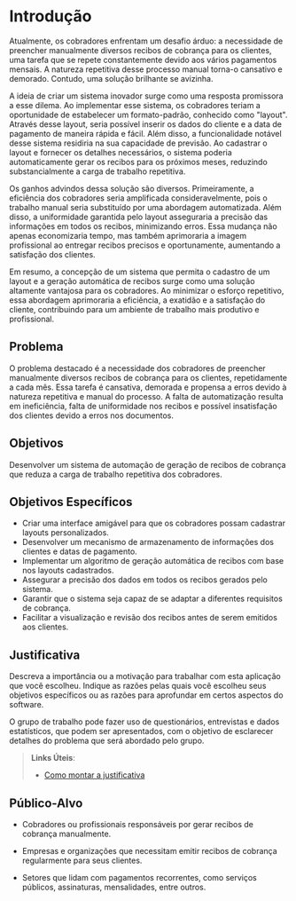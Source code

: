 # Introdução

Atualmente, os cobradores enfrentam um desafio árduo: a necessidade de preencher manualmente diversos recibos de cobrança para os clientes, uma tarefa que se repete constantemente devido aos vários pagamentos mensais. A natureza repetitiva desse processo manual torna-o cansativo e demorado. Contudo, uma solução brilhante se avizinha.

A ideia de criar um sistema inovador surge como uma resposta promissora a esse dilema. Ao implementar esse sistema, os cobradores teriam a oportunidade de estabelecer um formato-padrão, conhecido como "layout". Através desse layout, seria possível inserir os dados do cliente e a data de pagamento de maneira rápida e fácil. Além disso, a funcionalidade notável desse sistema residiria na sua capacidade de previsão. Ao cadastrar o layout e fornecer os detalhes necessários, o sistema poderia automaticamente gerar os recibos para os próximos meses, reduzindo substancialmente a carga de trabalho repetitiva.

Os ganhos advindos dessa solução são diversos. Primeiramente, a eficiência dos cobradores seria amplificada consideravelmente, pois o trabalho manual seria substituído por uma abordagem automatizada. Além disso, a uniformidade garantida pelo layout asseguraria a precisão das informações em todos os recibos, minimizando erros. Essa mudança não apenas economizaria tempo, mas também aprimoraria a imagem profissional ao entregar recibos precisos e oportunamente, aumentando a satisfação dos clientes.

Em resumo, a concepção de um sistema que permita o cadastro de um layout e a geração automática de recibos surge como uma solução altamente vantajosa para os cobradores. Ao minimizar o esforço repetitivo, essa abordagem aprimoraria a eficiência, a exatidão e a satisfação do cliente, contribuindo para um ambiente de trabalho mais produtivo e profissional. 

## Problema

O problema destacado é a necessidade dos cobradores de preencher manualmente diversos recibos de cobrança para os clientes, repetidamente a cada mês. Essa tarefa é cansativa, demorada e propensa a erros devido à natureza repetitiva e manual do processo. A falta de automatização resulta em ineficiência, falta de uniformidade nos recibos e possível insatisfação dos clientes devido a erros nos documentos.


## Objetivos

Desenvolver um sistema de automação de geração de recibos de cobrança que reduza a carga de trabalho repetitiva dos cobradores.
 
## Objetivos Específicos

- Criar uma interface amigável para que os cobradores possam cadastrar layouts personalizados.
- Desenvolver um mecanismo de armazenamento de informações dos clientes e datas de pagamento.
- Implementar um algoritmo de geração automática de recibos com base nos layouts cadastrados.
- Assegurar a precisão dos dados em todos os recibos gerados pelo sistema.
- Garantir que o sistema seja capaz de se adaptar a diferentes requisitos de cobrança.
- Facilitar a visualização e revisão dos recibos antes de serem emitidos aos clientes.


## Justificativa

Descreva a importância ou a motivação para trabalhar com esta aplicação que você escolheu. Indique as razões pelas quais você escolheu seus objetivos específicos ou as razões para aprofundar em certos aspectos do software.

O grupo de trabalho pode fazer uso de questionários, entrevistas e dados estatísticos, que podem ser apresentados, com o objetivo de esclarecer detalhes do problema que será abordado pelo grupo.

> **Links Úteis**:
> - [Como montar a justificativa](https://guiadamonografia.com.br/como-montar-justificativa-do-tcc/)

## Público-Alvo

- Cobradores ou profissionais responsáveis por gerar recibos de cobrança manualmente.

- Empresas e organizações que necessitam emitir recibos de cobrança regularmente para seus clientes.

- Setores que lidam com pagamentos recorrentes, como serviços públicos, assinaturas, mensalidades, entre outros.
